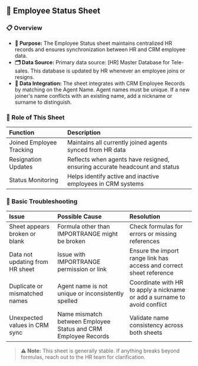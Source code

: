 
## 📘 Employee Status Sheet

### 📋 Overview

- **📌 Purpose:** The Employee Status sheet maintains centralized HR records and ensures synchronization between HR and CRM employee data.
- **🗂️ Data Source:** Primary data source: [HR] Master Database for Tele-sales. This database is updated by HR whenever an employee joins or resigns.
- **🔁 Data Integration:** The sheet integrates with CRM Employee Records by matching on the Agent Name. Agent names must be unique. If a new joiner's name conflicts with an existing name, add a nickname or surname to distinguish.

### 🧩 Role of This Sheet

| Function | Description |
|:---------|:------------|
| Joined Employee Tracking | Maintains all currently joined agents synced from HR data |
| Resignation Updates | Reflects when agents have resigned, ensuring accurate headcount and status |
| Status Monitoring | Helps identify active and inactive employees in CRM systems |

### 🧰 Basic Troubleshooting

| Issue | Possible Cause | Resolution |
|:------|:---------------|:-----------|
| Sheet appears broken or blank | Formula other than IMPORTRANGE might be broken | Check formulas for errors or missing references |
| Data not updating from HR sheet | Issue with IMPORTRANGE permission or link | Ensure the import range link has access and correct sheet reference |
| Duplicate or mismatched names | Agent name is not unique or inconsistently spelled | Coordinate with HR to apply a nickname or add a surname to avoid conflict |
| Unexpected values in CRM sync | Name mismatch between Employee Status and CRM Employee Records | Validate name consistency across both sheets |

> **⚠️ Note:** This sheet is generally stable. If anything breaks beyond formulas, reach out to the HR team for clarification.
